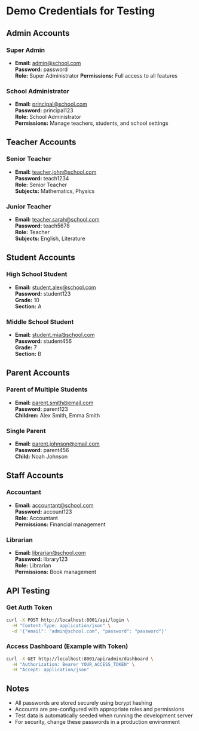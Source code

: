 # Demo Credentials for Testing

## Admin Accounts

### Super Admin
- **Email:** admin@school.com  
  **Password:** password  
  **Role:** Super Administrator
  **Permissions:** Full access to all features

### School Administrator
- **Email:** principal@school.com  
  **Password:** principal123  
  **Role:** School Administrator  
  **Permissions:** Manage teachers, students, and school settings

## Teacher Accounts

### Senior Teacher
- **Email:** teacher.john@school.com  
  **Password:** teach1234  
  **Role:** Senior Teacher  
  **Subjects:** Mathematics, Physics

### Junior Teacher
- **Email:** teacher.sarah@school.com  
  **Password:** teach5678  
  **Role:** Teacher  
  **Subjects:** English, Literature

## Student Accounts

### High School Student
- **Email:** student.alex@school.com  
  **Password:** student123  
  **Grade:** 10  
  **Section:** A

### Middle School Student
- **Email:** student.mia@school.com  
  **Password:** student456  
  **Grade:** 7  
  **Section:** B

## Parent Accounts

### Parent of Multiple Students
- **Email:** parent.smith@email.com  
  **Password:** parent123  
  **Children:** Alex Smith, Emma Smith

### Single Parent
- **Email:** parent.johnson@email.com  
  **Password:** parent456  
  **Child:** Noah Johnson

## Staff Accounts

### Accountant
- **Email:** accountant@school.com  
  **Password:** account123  
  **Role:** Accountant  
  **Permissions:** Financial management

### Librarian
- **Email:** librarian@school.com  
  **Password:** library123  
  **Role:** Librarian  
  **Permissions:** Book management

## API Testing

### Get Auth Token
```bash
curl -X POST http://localhost:8001/api/login \
  -H "Content-Type: application/json" \
  -d '{"email": "admin@school.com", "password": "password"}'
```

### Access Dashboard (Example with Token)
```bash
curl -X GET http://localhost:8001/api/admin/dashboard \
  -H "Authorization: Bearer YOUR_ACCESS_TOKEN" \
  -H "Accept: application/json"
```

## Notes
- All passwords are stored securely using bcrypt hashing
- Accounts are pre-configured with appropriate roles and permissions
- Test data is automatically seeded when running the development server
- For security, change these passwords in a production environment
